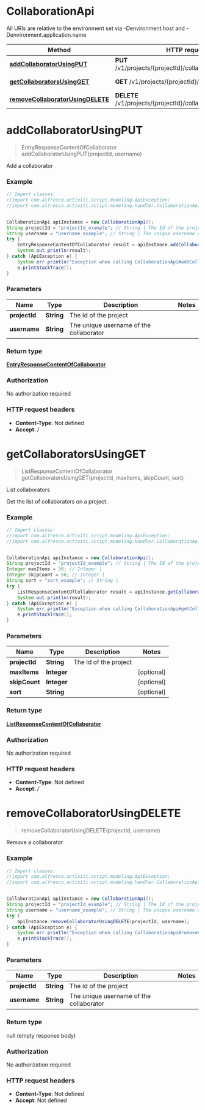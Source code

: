 # CollaborationApi

All URIs are relative to the environment set via -Denvironment.host and -Denvironment.application.name

Method | HTTP request | Description
------------- | ------------- | -------------
[**addCollaboratorUsingPUT**](CollaborationApi.md#addCollaboratorUsingPUT) | **PUT** /v1/projects/{projectId}/collaborators/{username} | Add a collaborator
[**getCollaboratorsUsingGET**](CollaborationApi.md#getCollaboratorsUsingGET) | **GET** /v1/projects/{projectId}/collaborators | List collaborators
[**removeCollaboratorUsingDELETE**](CollaborationApi.md#removeCollaboratorUsingDELETE) | **DELETE** /v1/projects/{projectId}/collaborators/{username} | Remove a collaborator

<a name="addCollaboratorUsingPUT"></a>
# **addCollaboratorUsingPUT**
> EntryResponseContentOfCollaborator addCollaboratorUsingPUT(projectId, username)

Add a collaborator

### Example
```java
// Import classes:
//import com.alfresco.activiti.script.modeling.ApiException;
//import com.alfresco.activiti.script.modeling.handler.CollaborationApi;


CollaborationApi apiInstance = new CollaborationApi();
String projectId = "projectId_example"; // String | The Id of the project
String username = "username_example"; // String | The unique username of the collaborator
try {
    EntryResponseContentOfCollaborator result = apiInstance.addCollaboratorUsingPUT(projectId, username);
    System.out.println(result);
} catch (ApiException e) {
    System.err.println("Exception when calling CollaborationApi#addCollaboratorUsingPUT");
    e.printStackTrace();
}
```

### Parameters

Name | Type | Description  | Notes
------------- | ------------- | ------------- | -------------
 **projectId** | **String**| The Id of the project |
 **username** | **String**| The unique username of the collaborator |

### Return type

[**EntryResponseContentOfCollaborator**](EntryResponseContentOfCollaborator.md)

### Authorization

No authorization required

### HTTP request headers

 - **Content-Type**: Not defined
 - **Accept**: */*

<a name="getCollaboratorsUsingGET"></a>
# **getCollaboratorsUsingGET**
> ListResponseContentOfCollaborator getCollaboratorsUsingGET(projectId, maxItems, skipCount, sort)

List collaborators

Get the list of collaborators on a project.

### Example
```java
// Import classes:
//import com.alfresco.activiti.script.modeling.ApiException;
//import com.alfresco.activiti.script.modeling.handler.CollaborationApi;


CollaborationApi apiInstance = new CollaborationApi();
String projectId = "projectId_example"; // String | The Id of the project
Integer maxItems = 56; // Integer | 
Integer skipCount = 56; // Integer | 
String sort = "sort_example"; // String | 
try {
    ListResponseContentOfCollaborator result = apiInstance.getCollaboratorsUsingGET(projectId, maxItems, skipCount, sort);
    System.out.println(result);
} catch (ApiException e) {
    System.err.println("Exception when calling CollaborationApi#getCollaboratorsUsingGET");
    e.printStackTrace();
}
```

### Parameters

Name | Type | Description  | Notes
------------- | ------------- | ------------- | -------------
 **projectId** | **String**| The Id of the project |
 **maxItems** | **Integer**|  | [optional]
 **skipCount** | **Integer**|  | [optional]
 **sort** | **String**|  | [optional]

### Return type

[**ListResponseContentOfCollaborator**](ListResponseContentOfCollaborator.md)

### Authorization

No authorization required

### HTTP request headers

 - **Content-Type**: Not defined
 - **Accept**: */*

<a name="removeCollaboratorUsingDELETE"></a>
# **removeCollaboratorUsingDELETE**
> removeCollaboratorUsingDELETE(projectId, username)

Remove a collaborator

### Example
```java
// Import classes:
//import com.alfresco.activiti.script.modeling.ApiException;
//import com.alfresco.activiti.script.modeling.handler.CollaborationApi;


CollaborationApi apiInstance = new CollaborationApi();
String projectId = "projectId_example"; // String | The Id of the project
String username = "username_example"; // String | The unique username of the collaborator
try {
    apiInstance.removeCollaboratorUsingDELETE(projectId, username);
} catch (ApiException e) {
    System.err.println("Exception when calling CollaborationApi#removeCollaboratorUsingDELETE");
    e.printStackTrace();
}
```

### Parameters

Name | Type | Description  | Notes
------------- | ------------- | ------------- | -------------
 **projectId** | **String**| The Id of the project |
 **username** | **String**| The unique username of the collaborator |

### Return type

null (empty response body)

### Authorization

No authorization required

### HTTP request headers

 - **Content-Type**: Not defined
 - **Accept**: Not defined


